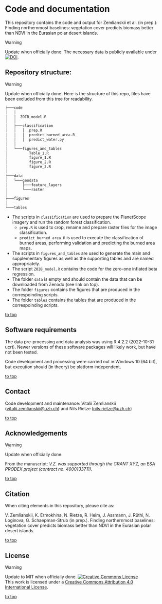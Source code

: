 # Code and documentation
This repository contains the code and output for Zemlianskii et al. (in prep.): Finding northernmost baselines: vegetation cover predicts biomass better than NDVI in the Eurasian polar desert islands.

> [!WARNING]
> Update when officially done.
 > The necessary data is publicly available under [![DOI](https://img.shields.io/badge/DOI-10.5281/zenodo.12650945-blue)](https://doi.org/10.5281/zenodo.12650945).

## Repository structure:
> [!WARNING]
> Update when officially done.
Here is the structure of this repo, files have been excluded from this tree for readability.

```bash
├───code
│   │
│   │  ZOIB_model.R
│   │
│   ├───classification
│   │   │  prep.R
│   │   │  predict_burned_area.R
│   │   │  predict_water.py
│   │
│   └───figures_and_tables
│          Table_1.R
│          figure_1.R
│          figure_2.R
│          figure_3.R
│    
├───data
│   └───geodata
│       ├───feature_layers
│       └───raster
│
├───figures  
│
└───tables
```

- The scripts in `classification` are used to prepare the PlanetScope imagery and run the random forest classification.
  - `prep.R` is used to crop, rename and prepare raster files for the image classification.
  - `predict_burned_area.R` is used to execute the classification of burned areas, performing validation and predicting the burned area maps.
- The scripts in `figures_and_tables` are used to generate the main and supplementary figures as well as the supporting tables and are named appropriately.
- The script `ZOIB_model.R` contains the code for the zero-one inflated beta regression. 
- The folder `data` is empty and should contain the data that can be downloaded from Zenodo (see link on top).
- The folder `figures` contains the figures that are produced in the correspoinding scripts.
- The folder `tables` contains the tables that are produced in the correspoinding scripts.

[to top](https://github.com/nrietze/ACE-biomass/main/README.md)

## Software requirements
The data pre-processing and data analysis was using R 4.2.2 (2022-10-31 ucrt). Newer versions of these software packages will likely work, but have not been tested.

Code development and processing were carried out in Windows 10 (64 bit), but execution should (in theory) be platform independent.

[to top](https://github.com/nrietze/ACE-biomass/main/README.md)

## Contact
Code development and maintenance: Vitalii Zemlianskii ([vitalii.zemlianskii@uzh.ch](vitalii.zemlianskii@uzh.ch)) and Nils Rietze ([nils.rietze@uzh.ch](nils.rietze@uzh.ch))

[to top](https://github.com/nrietze/ACE-biomass/main/README.md)

## Acknowledgements
> [!WARNING]
> Update when officially done.

From the manuscript:
*V.Z. was supported through the GRANT XYZ, an ESA PRODEX project (contract no. 4000133711).*

[to top](https://github.com/nrietze/ACE-biomass/main/README.md)
<!--- ## License
<a rel="license" href="http://creativecommons.org/licenses/by/4.0/"><img alt="Creative Commons Licence" style="border-width:0" src="https://i.creativecommons.org/l/by/4.0/88x31.png" /></a><br />This work is licensed under a <a rel="license" href="http://creativecommons.org/licenses/by/4.0/">Creative Commons Attribution 4.0 International License</a>.
-->

## Citation
When citing elements in this repository, please cite as:

V. Zemlianskii, K. Ermokhina, N. Rietze, R. Heim, J. Assmann, J. Rüthi, N. Loginova, G. Schaepman-Strub (in prep.). 
Finding northernmost baselines: vegetation cover predicts biomass better than NDVI in the Eurasian polar desert islands. 

[to top](https://github.com/nrietze/SiberiaFires/main/README.md)

## License
> [!WARNING]
> Update to MIT when officially done.
<a rel="license" href="http://creativecommons.org/licenses/by/4.0/"><img alt="Creative Commons License" style="border-width:0" src="https://i.creativecommons.org/l/by/4.0/88x31.png" /></a><br />This work is licensed under a <a rel="license" href="http://creativecommons.org/licenses/by/4.0/">Creative Commons Attribution 4.0 International License</a>.

[to top](https://github.com/nrietze/SiberiaFires/main/README.md)
